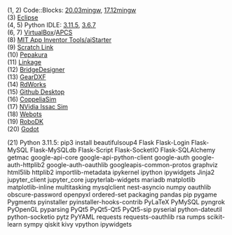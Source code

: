 (1, 2) Code::Blocks: [20.03mingw](https://www.fosshub.com/Code-Blocks.html?dwl=codeblocks-20.03mingw-setup.exe), [17.12mingw](https://sourceforge.net/projects/codeblocks/files/Binaries/17.12/Windows/codeblocks-17.12mingw-setup.exe/download)  
(3) [Eclipse](https://www.eclipse.org/downloads/download.php?file=/oomph/epp/2023-09/R/eclipse-inst-jre-mac64.dmg)  
(4, 5) Python IDLE: [3.11.5](https://www.python.org/downloads/), [3.6.7](https://www.python.org/ftp/python/3.6.7/python-3.6.7-amd64.exe)  
(6, 7) [VirtualBox](https://download.virtualbox.org/virtualbox/7.0.10/VirtualBox-7.0.10-158379-Win.exe)/[APCS](https://drive.google.com/uc?id=1uQrzIYiW0GA9ZwHY_Rrnqp9qKzV4Eewd&export=download)  
(8) [MIT App Inventor Tools/aiStarter](https://appinv.us/aisetup_win_30_265.exe)  
(9) [Scratch Link](https://downloads.scratch.mit.edu/link/windows.zip)  
(10) [Pepakura](https://tamasoft.co.jp/pepakura_designer/download/)  
(11) [Linkage](https://www.rectorsquid.com/linkage.msi)  
(12) [BridgeDesigner](https://sourceforge.net/projects/wpbdc/files/Current%20Release/jre/setupbdv16j.exe/download)  
(13) [GearDXF](https://geardxf.software.informer.com/)  
(14) [RdWorks](https://www.3axle.com/V8.rar)  
(15) [Github Desktop](https://desktop.github.com/)  
(16) [CoppeliaSim](https://www.coppeliarobotics.com/downloads)  
(17) [NVidia Issac Sim](https://developer.nvidia.com/isaac-sim)  
(18) [Webots](https://cyberbotics.com)  
(19) [RoboDK](https://robodk.com/download)  
(20) [Godot](https://godotengine.org/download/windows/)  

(21) Python 3.11.5: pip3 install beautifulsoup4 Flask Flask-Login Flask-MySQL Flask-MySQLdb Flask-Script Flask-SocketIO Flask-SQLAlchemy getmac google-api-core google-api-python-client google-auth google-auth-httplib2 google-auth-oauthlib googleapis-common-protos graphviz html5lib httplib2 importlib-metadata ipykernel ipython ipywidgets Jinja2 jupyter_client  jupyter_core jupyterlab-widgets mariadb matplotlib matplotlib-inline multitasking mysqlclient nest-asyncio numpy oauthlib obscure-password openpyxl ordered-set packaging pandas pip pygame Pygments pyinstaller pyinstaller-hooks-contrib PyLaTeX PyMySQL pyngrok PyOpenGL pyparsing PyQt5 PyQt5-Qt5 PyQt5-sip pyserial python-dateutil python-socketio pytz PyYAML requests requests-oauthlib rsa rumps scikit-learn sympy qiskit kivy vpython ipywidgets